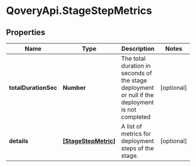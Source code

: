 # QoveryApi.StageStepMetrics

## Properties

Name | Type | Description | Notes
------------ | ------------- | ------------- | -------------
**totalDurationSec** | **Number** | The total duration in seconds of the stage deployment or null if the deployment is not completed | [optional] 
**details** | [**[StageStepMetric]**](StageStepMetric.md) | A list of metrics for deployment steps of the stage. | [optional] 


